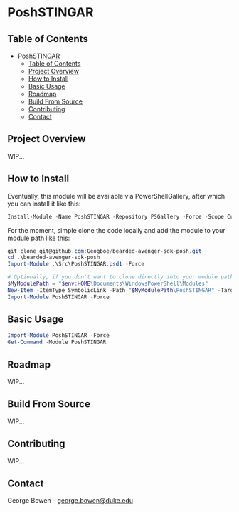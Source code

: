 # PoshSTINGAR

## Table of Contents
- [PoshSTINGAR](#poshstingar)
    - [Table of Contents](#table-of-contents)
    - [Project Overview](#project-overview)
    - [How to Install](#how-to-install)
    - [Basic Usage](#basic-usage)
    - [Roadmap](#roadmap)
    - [Build From Source](#build-from-source)
    - [Contributing](#contributing)
    - [Contact](#contact)

## Project Overview

WIP...

## How to Install

Eventually, this module will be available via PowerShellGallery, after which you can install it like this:
```powershell
Install-Module -Name PoshSTINGAR -Repository PSGallery -Force -Scope CurrentUser0
```

For the moment, simple clone the code locally and add the module to your module path like this:
```powershell
git clone git@github.com:Geogboe/bearded-avenger-sdk-posh.git
cd .\bearded-avenger-sdk-posh
Import-Module .\Src\PoshSTINGAR.psd1 -Force

# Optionally, if you don't want to clone directly into your module path, create a symbolic link
$MyModulePath = "$env:HOME\Documents\WindowsPowerShell\Modules"
New-Item -ItemType SymbolicLink -Path "$MyModulePath\PoshSTINGAR" -Target ".\Src"
Import-Module PoshSTINGAR -Force
```

## Basic Usage

```powershell
Import-Module PoshSTINGAR -Force
Get-Command -Module PoshSTINGAR
```

## Roadmap

WIP...

## Build From Source

WIP...

## Contributing

WIP...

## Contact

George Bowen - george.bowen@duke.edu
